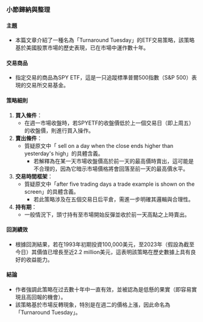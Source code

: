 ### 小節歸納與整理

#### 主題  
- 本篇文章介紹了一種名為「Turnaround Tuesday」的ETF交易策略，該策略基於美國股票市場的歷史表現，已在市場中運作數十年。

#### 交易商品  
- 指定交易的商品為SPY ETF，這是一只追蹤標準普爾500指數（S&P 500）表現的交易所交易基金。

#### 策略細則  
1. **買入條件**：  
   - 在週一市場收盤時，若SPYETF的收盤價低於上一個交易日（即上周五）的收盤價，則進行買入操作。
2. **賣出條件**：  
   - 質疑原文中「 sell on a day when the close ends higher than yesterday's high」的具體含義。  
     - 若解釋為在某一天市場收盤價高於前一天的最高價時賣出，這可能是不合理的，因為它暗示市場價格將會回落至前一天的最高價水平。  
3. **交易時間框架**：  
   - 質疑原文中「after five trading days a trade example is shown on the screen」的具體含義。  
     - 若此策略涉及在五個交易日后平倉，需進一步明確其邏輯與合理性。
4. **持有期**：  
   - 一般情況下，頭寸持有至市場開始反彈並收於前一天高點之上時賣出。

#### 回測績效  
- 根據回測結果，若在1993年初期投資100,000美元，至2023年（假設為截至今日）其價值已增長至近2.2 million美元，這表明該策略在歷史數據上具有良好的收益能力。

#### 結論  
- 作者強調此策略在过去數十年中一直有效，並被認為是低懸的果實（即容易實現且高回報的機會）。  
- 該策略基於市場反轉現象，特別是在週二的價格上漲，因此命名為「Turnaround Tuesday」。
